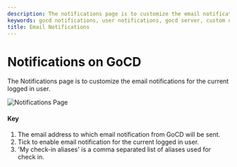 ```yaml
---
description: The notifications page is to customize the email notifications for the current logged in user in GoCD.
keywords: gocd notifications, user notifications, gocd server, custom notifications
title: Email Notifications
---
```



# Notifications on GoCD

The Notifications page is to customize the email notifications for the current logged in user.

![Notifications Page](images/my_cruise_page.png)

#### Key

1.  The email address to which email notification from GoCD will be sent.
2.  Tick to enable email notification for the current logged in user.
3.  'My check-in aliases' is a comma separated list of aliases used for check in.
